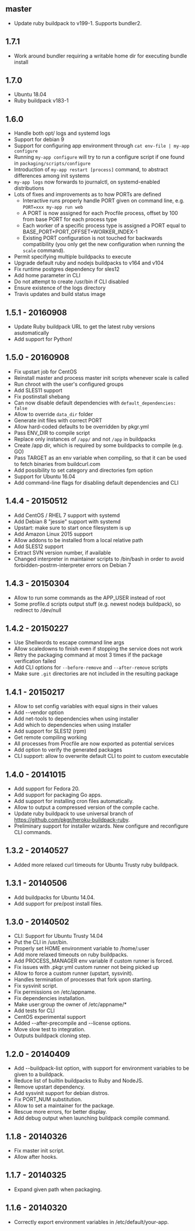 ## master

* Update ruby buildpack to v199-1. Supports bundler2.

## 1.7.1

* Work around bundler requiring a writable home dir for executing bundle install

## 1.7.0

* Ubuntu 18.04
* Ruby buildpack v183-1

## 1.6.0

* Handle both opt/ logs and systemd logs
* Support for debian 9
* Support for configuring app environment through `cat env-file | my-app configure`
* Running `my-app configure` will try to run a configure script if one found in `packaging/scripts/configure`
* Introduction of `my-app restart [process]` command, to abstract differences among init systems
* `my-app logs` now forwards to journalctl, on systemd-enabled distributions
* Lots of fixes and improvements as to how PORTs are defined
  - Interactive runs properly handle PORT given on command line, e.g. `PORT=xxx my-app run web`
  - A PORT is now assigned for each Procfile process, offset by 100 from base PORT for each process type
  - Each worker of a specific process type is assigned a PORT equal to BASE_PORT+PORT_OFFSET+WORKER_INDEX-1
  - Existing PORT configuration is not touched for backwards compatibility (you only get the new configuration when running the `scale` command).
* Permit specifying multiple buildpacks to execute
* Upgrade default ruby and nodejs buildpacks to v164 and v104
* Fix runtime postgres dependency for sles12
* Add home parameter in CLI
* Do not attempt to create /usr/bin if CLI disabled
* Ensure existence of the logs directory
* Travis updates and build status image

## 1.5.1 - 20160908

* Update Ruby buildpack URL to get the latest ruby versions asutomatically
* Add support for Python!

## 1.5.0 - 20160908

* Fix upstart job for CentOS
* Reinstall master and process master init scripts whenever scale is called
* Run chroot with the user's configured groups
* Add SLES11 support
* Fix postinstall shebang
* Can now disable default dependencies with `default_dependencies: false`
* Allow to override `data_dir` folder
* Generate init files with correct PORT
* Allow hard-coded defaults to be overridden by pkgr.yml
* Pass ENV_DIR to compile script
* Replace only instances of `/app/` and not `/app` in buildpacks
* Create /app dir, which is required by some buildpacks to compile (e.g. GO)
* Pass TARGET as an env variable when compiling, so that it can be used to fetch binaries from buildcurl.com
* Add possibility to set category and directories fpm option
* Support for Ubuntu 16.04
* Add command-line flags for disabling default dependencies and CLI

## 1.4.4 - 20150512

* Add CentOS / RHEL 7 support with systemd
* Add Debian 8 "jessie" support with systemd
* Upstart: make sure to start once filesystem is up
* Add Amazon Linux 2015 support
* Allow addons to be installed from a local relative path
* Add SLES12 support
* Extract SVN version number, if available
* Changed interpreter in maintainer scripts to /bin/bash in order to avoid forbidden-postrm-interpreter errors on Debian 7

## 1.4.3 - 20150304

* Allow to run some commands as the APP_USER instead of root
* Some profile.d scripts output stuff (e.g. newest nodejs buildpack), so redirect to /dev/null

## 1.4.2 - 20150227

* Use Shellwords to escape command line args
* Allow scaledowns to finish even if stopping the service does not work
* Retry the packaging command at most 3 times if the package verification failed
* Add CLI options for `--before-remove` and `--after-remove` scripts
* Make sure `.git` directories are not included in the resulting package

## 1.4.1 - 20150217

* Allow to set config variables with equal signs in their values
* Add --vendor option
* Add net-tools to dependencies when using installer
* Add which to dependencies when using installer
* Add support for SLES12 (rpm)
* Get remote compiling working
* All processes from Procfile are now exported as potential services
* Add option to verify the generated packages
* CLI support: allow to overwrite default CLI to point to custom executable

## 1.4.0 - 20141015

* Add support for Fedora 20.
* Add support for packaging Go apps.
* Add support for installing cron files automatically.
* Allow to output a compressed version of the compile cache.
* Update ruby buildpack to use universal branch of https://github.com/pkgr/heroku-buildpack-ruby.
* Preliminary support for installer wizards. New configure and reconfigure CLI commands.

## 1.3.2 - 20140527

* Added more relaxed curl timeouts for Ubuntu Trusty ruby buildpack.

## 1.3.1 - 20140506

* Add buildpacks for Ubuntu 14.04.
* Add support for pre/post install files.

## 1.3.0 - 20140502

* CLI: Support for Ubuntu Trusty 14.04
* Put the CLI in /usr/bin.
* Properly set HOME environment variable to /home/:user
* Add more relaxed timeouts on ruby buildpacks.
* Add PROCESS_MANAGER env variable if custom runner is forced.
* Fix issues with .pkgr.yml custom runner not being picked up
* Allow to force a custom runner (upstart, sysvinit).
* Handles termination of processes that fork upon starting.
* Fix sysvinit script.
* Fix permissions on /etc/appname.
* Fix dependencies installation.
* Make user:group the owner of /etc/appname/*
* Add tests for CLI
* CentOS experimental support
* Added --after-precompile and --license options.
* Move slow test to integration.
* Outputs buildpack cloning step.

## 1.2.0 - 20140409

* Add --buildpack-list option, with support for environment variables to be given to a buildpack.
* Reduce list of builtin buildpacks to Ruby and NodeJS.
* Remove upstart dependency.
* Add sysvinit support for debian distros.
* Fix PORT_NUM substitution.
* Allow to set a maintainer for the package.
* Rescue more errors, for better display.
* Add debug output when launching buildpack compile command.

## 1.1.8 - 20140326

* Fix master init script.
* Allow after hooks.

## 1.1.7 - 20140325

* Expand given path when packaging.

## 1.1.6 - 20140320

* Correctly export environment variables in /etc/default/your-app.
